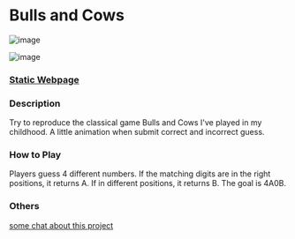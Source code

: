 # Bulls and Cows

![image](https://github.com/Kate-Chu/Bulls-and-Cows-number-game/blob/main/Bulls%20and%20Cows.png)


![image](https://github.com/Kate-Chu/Bulls-and-Cows-number-game/blob/main/demo.gif)
<h3><a href="https://kate-chu.github.io/Bulls-and-Cows-number-game/" target="_blank">Static Webpage</a></h3>

<h3>Description</h3>
<p>Try to reproduce the classical game Bulls and Cows I've played in my childhood. A little animation when submit correct and incorrect guess.</p>

<h3>How to Play</h3>
<p>Players guess 4 different numbers. If the matching digits are in the right positions, it returns A. If in different positions, it returns B. The goal is 4A0B.

<h3>Others</h3>
<p><a href="https://medium.com/@amber.fragments?p=c6dba55f2177">some chat about this project</a></p>
